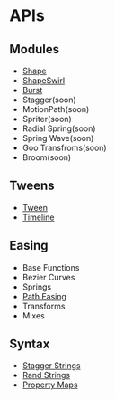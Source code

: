 # APIs

## Modules
- [Shape](./shape.md)
- [ShapeSwirl](./shape-swirl.md)
- [Burst](./burst.md)
- Stagger(soon)
- MotionPath(soon)
- Spriter(soon)
- Radial Spring(soon)
- Spring Wave(soon)
- Goo Transfroms(soon)
- Broom(soon)

## Tweens

- [Tween](./tweens/tween.md)
- [Timeline](./tweens/timeline.md)

## Easing
- Base Functions
- Bezier Curves
- Springs
- [Path Easing](./easing/path-easing.md)
- Transforms
- Mixes

## Syntax
- [Stagger Strings](./syntax/stagger.md)
- [Rand Strings](./syntax/rand.md)
- [Property Maps](./property-maps.md)

